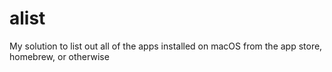 # alist
My solution to list out all of the apps installed on macOS from the app store, homebrew, or otherwise
